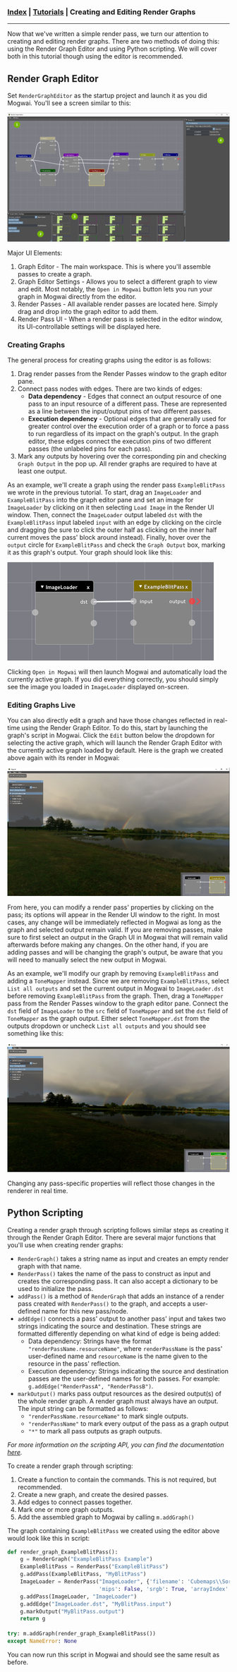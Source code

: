 ### [Index](../index.md) | [Tutorials](./index.md) | Creating and Editing Render Graphs

--------

Now that we've written a simple render pass, we turn our attention to creating and editing render graphs. There are two methods of doing this: using the Render Graph Editor and using Python scripting. We will cover both in this tutorial though using the editor is recommended.

## Render Graph Editor
Set `RenderGraphEditor` as the startup project and launch it as you did Mogwai. You'll see a screen similar to this:

![RenderGraphEditor](./images/RenderGraphEditor.png)

Major UI Elements:

1. Graph Editor - The main workspace. This is where you'll assemble passes to create a graph.
2. Graph Editor Settings - Allows you to select a different graph to view and edit. Most notably, the `Open in Mogwai` button lets you run your graph in Mogwai directly from the editor.
3. Render Passes - All available render passes are located here. Simply drag and drop into the graph editor to add them.
4. Render Pass UI - When a render pass is selected in the editor window, its UI-controllable settings will be displayed here.

### Creating Graphs
The general process for creating graphs using the editor is as follows:

1. Drag render passes from the Render Passes window to the graph editor pane.
2. Connect pass nodes with edges. There are two kinds of edges:
    - **Data dependency** - Edges that connect an output resource of one pass to an input resource of a different pass. These are represented as a line between the input/output pins of two different passes.
    - **Execution dependency** - Optional edges that are generally used for greater control over the execution order of a graph or to force a pass to run regardless of its impact on the graph's output. In the graph editor, these edges connect the execution pins of two different passes (the unlabeled pins for each pass).
3. Mark any outputs by hovering over the corresponding pin and checking `Graph Output` in the pop up. All render graphs are required to have at least one output.

As an example, we'll create a graph using the render pass `ExampleBlitPass` we wrote in the previous tutorial. To start, drag an `ImageLoader` and `ExampleBlitPass` into the graph editor pane and set an image for `ImageLoader` by clicking on it then selecting `Load Image` in the Render UI window. Then, connect the `ImageLoader` output labeled `dst` with the `ExampleBlitPass` input labeled `input` with an edge by clicking on the circle and dragging (be sure to click the outer half as clicking on the inner half current moves the pass' block around instead). Finally, hover over the `output` circle for `ExampleBlitPass` and check the `Graph Output` box, marking it as this graph's output. Your graph should look like this:

![ExampleBlitPassGraph](./images/ExampleBlitPassGraph.png)

Clicking `Open in Mogwai` will then launch Mogwai and automatically load the currently active graph. If you did everything correctly, you should simply see the image you loaded in `ImageLoader` displayed on-screen.

### Editing Graphs Live
You can also directly edit a graph and have those changes reflected in real-time using the Render Graph Editor. To do this, start by launching the graph's script in Mogwai. Click the `Edit` button below the dropdown for selecting the active graph, which will launch the Render Graph Editor with the currently active graph loaded by default. Here is the graph we created above again with its render in Mogwai:

![ExampleBlitPassWithRenderer](./images/ExampleBlitPassWithRenderer.png)

From here, you can modify a render pass' properties by clicking on the pass; its options will appear in the Render UI window to the right. In most cases, any change will be immediately reflected in Mogwai as long as the graph and selected output remain valid. If you are removing passes, make sure to first select an output in the Graph UI in Mogwai that will remain valid afterwards before making any changes. On the other hand, if you are adding passes and will be changing the graph's output, be aware that you will need to manually select the new output in Mogwai.

As an example, we'll modify our graph by removing `ExampleBlitPass` and adding a `ToneMapper` instead. Since we are removing `ExampleBlitPass`, select `List all outputs` and set the current output in Mogwai to `ImageLoader.dst` before removing `ExampleBlitPass` from the graph. Then, drag a `ToneMapper` pass from the Render Passes window to the graph editor pane. Connect the `dst` field of `ImageLoader` to the `src` field of `ToneMapper` and set the `dst` field of `ToneMapper` as the graph output. Either select `ToneMapper.dst` from the outputs dropdown or uncheck `List all outputs` and you should see something like this:

![GraphEdits](./images/GraphEdits.png)

Changing any pass-specific properties will reflect those changes in the renderer in real time.

## Python Scripting
Creating a render graph through scripting follows similar steps as creating it through the Render Graph Editor. There are several major functions that you'll use when creating render graphs:
- `RenderGraph()` takes a string name as input and creates an empty render graph with that name.
- `RenderPass()` takes the name of the pass to construct as input and creates the corresponding pass. It can also accept a dictionary to be used to initialize the pass.
- `addPass()` is a method of `RenderGraph` that adds an instance of a render pass created with `RenderPass()` to the graph, and accepts a user-defined name for this new pass/node.
- `addEdge()` connects a pass' output to another pass' input and takes two strings indicating the source and destination. These strings are formatted differently depending on what kind of edge is being added:
    - Data dependency: Strings have the format `"renderPassName.resourceName"`, where `renderPassName` is the pass' user-defined name and `resourceName` is the name given to the resource in the pass' reflection.
    - Execution dependency: Strings indicating the source and destination passes are the user-defined names for both passes. For example: `g.addEdge("RenderPassA", "RenderPassB")`.
- `markOutput()` marks pass output resources as the desired output(s) of the whole render graph. A render graph must always have an output. The input string can be formatted as follows:
    - `"renderPassName.resourceName"` to mark single outputs.
    -  `"renderPassName"` to mark every output of the pass as a graph output
    - `"*"` to mark all pass outputs as graph outputs.

*For more information on the scripting API, you can find the documentation [here](../Usage/Scripting.md).*

To create a render graph through scripting:
1. Create a function to contain the commands. This is not required, but recommended.
2. Create a new graph, and create the desired passes.
3. Add edges to connect passes together.
4. Mark one or more graph outputs.
5. Add the assembled graph to Mogwai by calling `m.addGraph()`

The graph containing `ExampleBlitPass` we created using the editor above would look like this in script:

```python
def render_graph_ExampleBlitPass():
    g = RenderGraph("ExampleBlitPass Example")
    ExampleBlitPass = RenderPass("ExampleBlitPass")
    g.addPass(ExampleBlitPass, "MyBlitPass")
    ImageLoader = RenderPass("ImageLoader", {'filename': 'Cubemaps\\Sorsele3\\posz.jpg',
                             'mips': False, 'srgb': True, 'arrayIndex': 0, 'mipLevel': 0})
    g.addPass(ImageLoader, "ImageLoader")
    g.addEdge("ImageLoader.dst", "MyBlitPass.input")
    g.markOutput("MyBlitPass.output")
    return g

try: m.addGraph(render_graph_ExampleBlitPass())
except NameError: None
```

You can now run this script in Mogwai and should see the same result as before.
